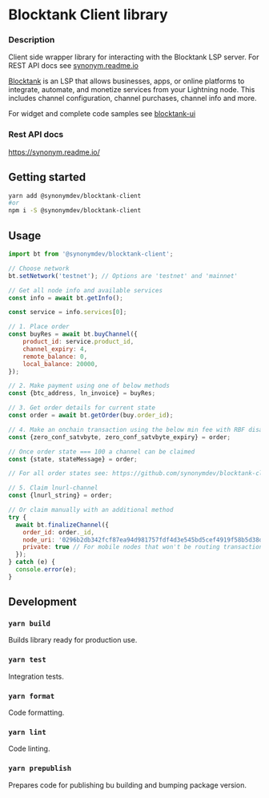 # Blocktank Client library

### Description
Client side wrapper library for interacting with the Blocktank LSP server. For REST API docs see [synonym.readme.io](https://synonym.readme.io/)

[Blocktank](https://blocktank.synonym.to/) is an LSP that allows businesses, apps, or online platforms to integrate, automate, and monetize services from your Lightning node. This includes channel configuration, channel purchases, channel info and more.

For widget and complete code samples see [blocktank-ui](https://github.com/synonymdev/blocktank-client)

### Rest API docs
https://synonym.readme.io/

## Getting started

```bash
yarn add @synonymdev/blocktank-client
#or
npm i -S @synonymdev/blocktank-client
````

## Usage
```javascript
import bt from '@synonymdev/blocktank-client';
```

```javascript
// Choose network
bt.setNetwork('testnet'); // Options are 'testnet' and 'mainnet'

// Get all node info and available services
const info = await bt.getInfo();

const service = info.services[0];

// 1. Place order
const buyRes = await bt.buyChannel({
    product_id: service.product_id,
    channel_expiry: 4,
    remote_balance: 0,
    local_balance: 20000,
});

// 2. Make payment using one of below methods
const {btc_address, ln_invoice} = buyRes;

// 3. Get order details for current state
const order = await bt.getOrder(buy.order_id);

// 4. Make an onchain transaction using the below min fee with RBF disabled to instantly be able to claim your channel
const {zero_conf_satvbyte, zero_conf_satvbyte_expiry} = order;

// Once order state === 100 a channel can be claimed
const {state, stateMessage} = order;

// For all order states see: https://github.com/synonymdev/blocktank-client/blob/f8a20c35a4953435cecf8f718ee555e311e1db9b/src/services/client.ts#L15

// 5. Claim lnurl-channel
const {lnurl_string} = order;

// Or claim manually with an additional method
try {
  await bt.finalizeChannel({
    order_id: order._id,
    node_uri: '0296b2db342fcf87ea94d981757fdf4d3e545bd5cef4919f58b5d38dfdd73bf5c9@34.79.58.84:9735',
    private: true // For mobile nodes that won't be routing transactions
  });
} catch (e) {
  console.error(e);
}

```


## Development


### `yarn build`

Builds library ready for production use.

### `yarn test`

Integration tests.

### `yarn format`

Code formatting.

### `yarn lint`

Code linting.

### `yarn prepublish`

Prepares code for publishing bu building and bumping package version.
